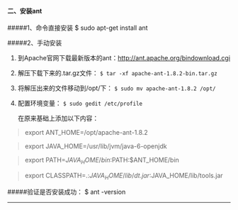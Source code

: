 #### 二、安装ant

#####1、命令直接安装
    $ sudo apt-get install ant

#####2、手动安装

1. 到Apache官网下载最新版本的ant：http://ant.apache.org/bindownload.cgi

2. 解压下载下来的.tar.gz文件：
`$ tar -xf apache-ant-1.8.2-bin.tar.gz `
3. 将解压出来的文件移动到/opt/下：
`$ sudo mv apache-ant-1.8.2 /opt/`
4. 配置环境变量：
`$ sudo gedit /etc/profile`
    
   在原来基础上添加以下内容：
     
>export ANT_HOME=/opt/apache-ant-1.8.2

>export JAVA_HOME=/usr/lib/jvm/java-6-openjdk

>export PATH=$JAVA_HOME/bin:$PATH:$ANT_HOME/bin

>export CLASSPATH=.:$JAVA_HOME/lib/dt.jar:$JAVA_HOME/lib/tools.jar

#####验证是否安装成功： 
    $ ant -version

***